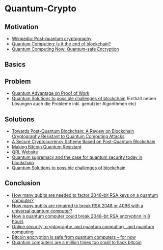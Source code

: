 # Quantum-Crypto

## Motivation
- [Wikipedia: Post-quantum cryptography](https://en.wikipedia.org/wiki/Post-quantum_cryptography)
- [Quantum Computing: Is it the end of blockchain?](https://medium.com/fintech-kellogg/quantum-computing-is-it-the-end-of-the-blockchain-10fa7e222b0a)
- [Quantum Computing Now: Quantum-safe Encryption](https://open.spotify.com/episode/7kUzUSY6zkqCVn9C8pC3mq?si=50d9160c605a4872)

## Basics

## Problem
- [Quantum Advantage on Proof of Work](https://arxiv.org/pdf/2105.01821.pdf)
- [Quantum Solutions to possible challenges of blockchain](https://www.researchgate.net/publication/355223429_Quantum_solutions_to_possible_challenges_of_Blockchain_technology) (Enthält neben Lösungen auch die Probleme inkl. genutzter Algorithmen etc)

## Solutions
- [Towards Post-Quantum Blockchain: A Review on Blockchain Cryptography Resistant to Quantum Computing Attacks](https://ieeexplore.ieee.org/abstract/document/8967098)
- [A Secure Cryptocurrency Scheme Based on Post-Quantum Blockchain](https://ieeexplore.ieee.org/abstract/document/8340794)
- [Making Bitcoin Quantum Resistant](https://www.imperial.ac.uk/media/imperial-college/faculty-of-engineering/computing/public/1718-ug-projects/Dragos-Ilie-Making-Bitcoin-Quantum-Resistant-(Iain-Steward-and-the-Centre-for-Cryptcurrency-Research-and-Engineering).pdf)
- [QRL Website](https://www.theqrl.org/)
- [Quantum supremacy and the case for quantum security today in blockchain](https://medium.com/the-quantum-resistant-ledger/quantum-supremacy-and-the-case-for-quantum-security-today-in-blockchain-390fe55daab5)
- [Quantum Solutions to possible challenges of blockchain](https://www.researchgate.net/publication/355223429_Quantum_solutions_to_possible_challenges_of_Blockchain_technology)

## Conclusion
- [How many qubits are needed to factor 2048-bit RSA keys on a quantum computer?](https://security.stackexchange.com/questions/87345/how-many-qubits-are-needed-to-factor-2048-bit-rsa-keys-on-a-quantum-computer)
- [How many qubits are required to break RSA 2048 or 4096 with a universal quantum computer?](https://crypto.stackexchange.com/questions/35137/how-many-qubits-are-required-to-break-rsa-2048-or-4096-with-a-universal-quantum)
- [How a quantum computer could break 2048-bit RSA encryption in 8 hours](https://www.technologyreview.com/2019/05/30/65724/how-a-quantum-computer-could-break-2048-bit-rsa-encryption-in-8-hours/)
- [Online security, cryptography, and quantum computing , and quantum computing](https://digitalcommons.csbsju.edu/cgi/viewcontent.cgi?referer=&httpsredir=1&article=1118&context=forum_lectures)
- [Bitcoin encryption is safe from quantum computers – for now](https://physicsworld.com/a/bitcoin-encryption-is-safe-from-quantum-computers-for-now/)
- [Quantum computers are a million times too small to hack bitcoin](https://www.newscientist.com/article/2305646-quantum-computers-are-a-million-times-too-small-to-hack-bitcoin/)
